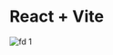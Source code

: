 # React + Vite


![fd 1][def]


[def]: https://github.com/user-attachments/assets/ad289de9-98f8-4456-baa0-9987dd8f6836